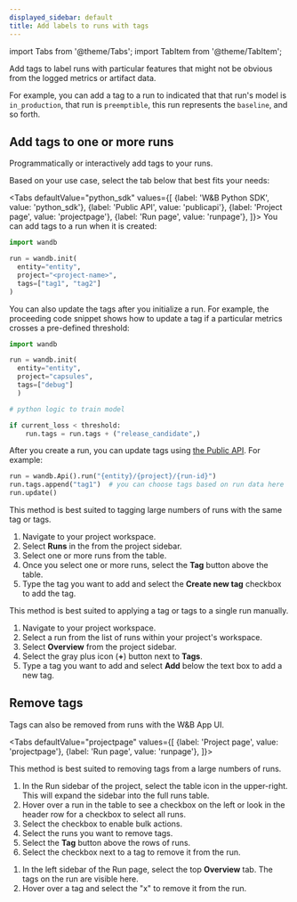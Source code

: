 ```yaml
---
displayed_sidebar: default
title: Add labels to runs with tags
---
```

import Tabs from '@theme/Tabs';
import TabItem from '@theme/TabItem';

Add tags to label runs with particular features that might not be obvious from the logged metrics or artifact data. 

For example, you can add a tag to a run to indicated that that run's model is `in_production`, that run is `preemptible`, this run represents the `baseline`, and so forth.

## Add tags to one or more runs

Programmatically or interactively add tags to your runs.

Based on your use case, select the tab below that best fits your needs:

<Tabs
  defaultValue="python_sdk"
  values={[
    {label: 'W&B Python SDK', value: 'python_sdk'},
    {label: 'Public API', value: 'publicapi'},
    {label: 'Project page', value: 'projectpage'},
    {label: 'Run page', value: 'runpage'},
  ]}>
  <TabItem value="python_sdk">
You can add tags to a run when it is created: 

```python
import wandb

run = wandb.init(
  entity="entity",
  project="<project-name>",
  tags=["tag1", "tag2"]
)
```

You can also update the tags after you initialize a run. For example, the proceeding code snippet shows how to update a tag if a particular metrics crosses a pre-defined threshold:

```python
import wandb

run = wandb.init(
  entity="entity", 
  project="capsules", 
  tags=["debug"]
  )

# python logic to train model

if current_loss < threshold:
    run.tags = run.tags + ("release_candidate",)
```
  </TabItem>
  <TabItem value="publicapi">

After you create a run, you can update tags using [the Public API](../track/public-api-guide.md). For example:

```python
run = wandb.Api().run("{entity}/{project}/{run-id}")
run.tags.append("tag1")  # you can choose tags based on run data here
run.update()
```


  </TabItem>
  <TabItem value="projectpage">

This method is best suited to tagging large numbers of runs with the same tag or tags.

1. Navigate to your project workspace.
2. Select **Runs** in the from the project sidebar.
3. Select one or more runs from the table.
4. Once you select one or more runs, select the **Tag** button above the table.
5. Type the tag you want to add and select the **Create new tag** checkbox to add the tag.

  </TabItem>
  <TabItem value="runpage">

This method is best suited to applying a tag or tags to a single run manually.

1. Navigate to your project workspace.
2. Select a run from the list of runs within your project's workspace.
1. Select **Overview** from the project sidebar.
2. Select the gray plus icon (**+**) button next to **Tags**.
3. Type a tag you want to add and select **Add** below the text box to add a new tag.

  </TabItem>
</Tabs>



## Remove tags

Tags can also be removed from runs with the W&B App UI.

<Tabs
  defaultValue="projectpage"
  values={[
    {label: 'Project page', value: 'projectpage'},
    {label: 'Run page', value: 'runpage'},
  ]}>
  <TabItem value="projectpage">

This method is best suited to removing tags from a large numbers of runs.

1. In the Run sidebar of the project, select the table icon in the upper-right.  This will expand the sidebar into the full runs table.
2. Hover over a run in the table to see a checkbox on the left or look in the header row for a checkbox to select all runs.
3. Select the checkbox to enable bulk actions. 
4. Select the runs you want to remove tags.
5. Select the **Tag** button above the rows of runs.
6. Select the checkbox next to a tag to remove it from the run.

  </TabItem>
  <TabItem value="runpage">

1. In the left sidebar of the Run page, select the top **Overview** tab. The tags on the run are visible here.
2. Hover over a tag and select the "x" to remove it from the run.

  </TabItem>
</Tabs>
